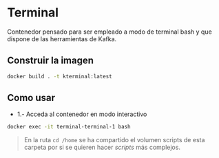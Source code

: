 # Terminal

Contenedor pensado para ser empleado a modo de terminal bash y que dispone de las herramientas de Kafka.

## Construir la imagen

```bash
docker build . -t kterminal:latest
```

## Como usar

- 1.- Acceda al contenedor en modo interactivo

```bash
docker exec -it terminal-terminal-1 bash
```

> En la ruta `cd /home` se ha compartido el volumen scripts de esta carpeta por si se quieren hacer
> _scripts_ más complejos.